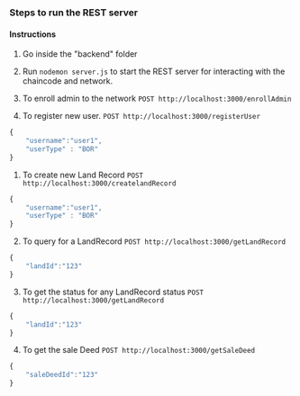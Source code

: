 ### Steps to run the REST server

#### Instructions
1. Go inside the "backend" folder
2. Run `nodemon server.js` to start the REST server for interacting with the chaincode and network.
3. To enroll admin to the network
   ```POST http://localhost:3000/enrollAdmin```   
   
4. To register new user.
 ```POST http://localhost:3000/registerUser```

```javascript
{	
    "username":"user1",
    "userType" : "BOR"
}
```
1. To create new Land Record
   ```POST http://localhost:3000/createlandRecord```
```javascript
{	
    "username":"user1",
    "userType" : "BOR"
}
```

2. To query for a LandRecord
    ```POST http://localhost:3000/getLandRecord```
```javascript
{	
    "landId":"123"    
}
```
3. To get the status for any LandRecord status
   ```POST http://localhost:3000/getLandRecord```

```javascript
{	
    "landId":"123"    
}
```

4. To get the sale Deed 
   ```POST http://localhost:3000/getSaleDeed```

```javascript
{	
    "saleDeedId":"123"    
}
```

